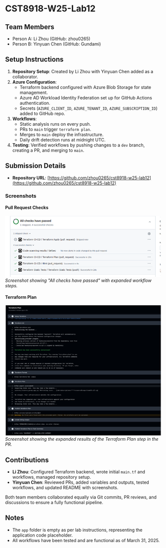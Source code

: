 # CST8918-W25-Lab12

## Team Members
- Person A: Li Zhou (GitHub: zhou0265)
- Person B: Yinyuan Chen (GitHub: Gundami)


## Setup Instructions
1. **Repository Setup**: Created by Li Zhou with Yinyuan Chen added as a collaborator.
2. **Azure Configuration**:
   - Terraform backend configured with Azure Blob Storage for state management.
   - Azure AD Workload Identity Federation set up for GitHub Actions authentication.
   - Secrets (`AZURE_CLIENT_ID`, `AZURE_TENANT_ID`, `AZURE_SUBSCRIPTION_ID`) added to GitHub repo.
3. **Workflows**:
   - Static analysis runs on every push.
   - PRs to `main` trigger `terraform plan`.
   - Merges to `main` deploy the infrastructure.
   - Daily drift detection runs at midnight UTC.
4. **Testing**: Verified workflows by pushing changes to a `dev` branch, creating a PR, and merging to `main`.

## Submission Details
- **Repository URL**: [https://github.com/zhou0265/cst8918-w25-lab12](https://github.com/zhou0265/cst8918-w25-lab12) 

### Screenshots
#### Pull Request Checks
![PR Checks](screenshots/pr-checks.png)  
*Screenshot showing "All checks have passed" with expanded workflow steps.*

#### Terraform Plan
![Terraform Plan](screenshots/pr-tf-plan.png)  
*Screenshot showing the expanded results of the Terraform Plan step in the PR.*

## Contributions
- **Li Zhou**: Configured Terraform backend, wrote initial `main.tf` and workflows, managed repository setup.
- **Yinyuan Chen**: Reviewed PRs, added variables and outputs, tested workflows, and updated README with screenshots.

Both team members collaborated equally via Git commits, PR reviews, and discussions to ensure a fully functional pipeline.

## Notes
- The `app` folder is empty as per lab instructions, representing the application code placeholder.
- All workflows have been tested and are functional as of March 31, 2025.